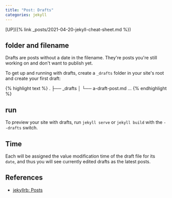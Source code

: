 ```yaml
---
title: "Post: Drafts"
categories: jekyll
---
```


[UP]({% link _posts/2021-04-20-jekyll-cheat-sheet.md %})

## folder and filename

Drafts are posts without a date in the filename. They're posts you're still working on and don't want to publish yet.

To get up and running with drafts, create a `_drafts` folder in your site's root and create your first draft:

{% highlight text %}
.
├── _drafts
│   └── a-draft-post.md
...
{% endhighlight %}

## run

To preview your site with drafts, run `jekyll serve` or `jekyll build` with the `--drafts` switch.

## Time

Each will be assigned the value modification time of the draft file for its `date`, and thus you will see currently edited drafts as the latest posts.

## References

- [jekyllrb: Posts](https://jekyllrb.com/docs/posts/#drafts)
